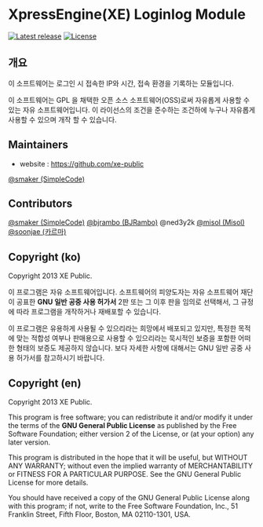 XpressEngine(XE) Loginlog Module
==========================================
[![Latest release](http://img.shields.io/github/release/xe-public/xe-module-loginlog.svg)](https://github.com/xe-public/xe-module-loginlog/releases)
[![License](http://img.shields.io/badge/license-GPL%20v2-brightgreen.svg)](http://www.gnu.org/licenses/gpl.html)

개요
---
이 소프트웨어는 로그인 시 접속한 IP와 시간, 접속 환경을 기록하는 모듈입니다.

이 소프트웨어는 GPL 을 채택한 오픈 소스 소프트웨어(OSS)로써 자유롭게 사용할 수 있는 자유 소프트웨어입니다. 이 라이선스의 조건을 준수하는 조건하에 누구나 자유롭게 사용할 수 있으며 개작 할 수 있습니다.

Maintainers
------
* website : https://github.com/xe-public

[@smaker (SimpleCode)](http://github.com/smaker)

Contributors
------------

[@smaker (SimpleCode)](https://github.com/smaker)
[@bjrambo (BJRambo)](https://github.com/bjrambo)
@ned3y2k
[@misol (Misol)](https://github.com/misol)
[@soonjae (카르마)](https://github.com/soonjae)

Copyright (ko)
---------------------
Copyright 2013 XE Public.

이 프로그램은 자유 소프트웨어입니다. 소프트웨어의 피양도자는 자유 소프트웨어 재단이 공표한 **GNU 일반 공중 사용 허가서** 2판 또는 그 이후 판을 임의로 선택해서, 그 규정에 따라 프로그램을 개작하거나 재배포할 수 있습니다.

이 프로그램은 유용하게 사용될 수 있으리라는 희망에서 배포되고 있지만, 특정한 목적에 맞는 적합성 여부나 판매용으로 사용할 수 있으리라는 묵시적인 보증을 포함한 어떠한 형태의 보증도 제공하지 않습니다. 보다 자세한 사항에 대해서는 GNU 일반 공중 사용 허가서를 참고하시기 바랍니다.


Copyright (en)
--------------
Copyright 2013 XE Public.

This program is free software; you can redistribute it and/or modify it under the terms of the **GNU General Public License** as published by the Free Software Foundation; either version 2 of the License, or (at your option) any later version.

This program is distributed in the hope that it will be useful, but WITHOUT ANY WARRANTY; without even the implied warranty of MERCHANTABILITY or FITNESS FOR A PARTICULAR PURPOSE.  See the GNU General Public License for more details.

You should have received a copy of the GNU General Public License along with this program; if not, write to the Free Software Foundation, Inc., 51 Franklin Street, Fifth Floor, Boston, MA  02110-1301, USA.
